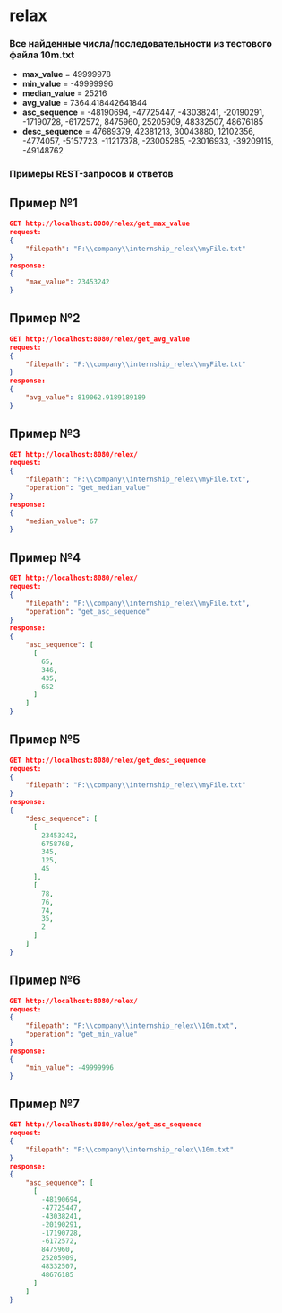 # relax

### Все найденные числа/последовательности из тестового файла 10m.txt

+ **max_value** = 49999978
+ **min_value** = -49999996
+ **median_value** = 25216
+ **avg_value** = 7364.418442641844
+ **asc_sequence** = -48190694, -47725447, -43038241, -20190291, -17190728, -6172572, 8475960, 25205909, 48332507, 48676185
+ **desc_sequence** = 47689379, 42381213, 30043880, 12102356, -4774057, -5157723, -11217378, -23005285, -23016933, -39209115, -49148762

### Примеры REST-запросов и ответов

## Пример №1
```json
GET http://localhost:8080/relex/get_max_value
request:
{
    "filepath": "F:\\company\\internship_relex\\myFile.txt"
}
response:
{
    "max_value": 23453242
}
```

## Пример №2
```json
GET http://localhost:8080/relex/get_avg_value
request:
{
    "filepath": "F:\\company\\internship_relex\\myFile.txt"
}
response:
{
    "avg_value": 819062.9189189189
}
```

## Пример №3
```json
GET http://localhost:8080/relex/
request:
{
    "filepath": "F:\\company\\internship_relex\\myFile.txt",
    "operation": "get_median_value"
}
response:
{
    "median_value": 67
}
```

## Пример №4
```json
GET http://localhost:8080/relex/
request:
{
    "filepath": "F:\\company\\internship_relex\\myFile.txt",
    "operation": "get_asc_sequence"
}
response:
{
    "asc_sequence": [
      [
        65,
        346,
        435,
        652
      ]
    ]
}
```


## Пример №5
```json
GET http://localhost:8080/relex/get_desc_sequence
request:
{
    "filepath": "F:\\company\\internship_relex\\myFile.txt"
}
response:
{
    "desc_sequence": [
      [
        23453242,
        6758768,
        345,
        125,
        45
      ],
      [
        78,
        76,
        74,
        35,
        2
      ]
    ]
}
```

## Пример №6
```json
GET http://localhost:8080/relex/
request:
{
    "filepath": "F:\\company\\internship_relex\\10m.txt",
    "operation": "get_min_value"
}
response:
{
    "min_value": -49999996
}
```

## Пример №7
```json
GET http://localhost:8080/relex/get_asc_sequence
request:
{
    "filepath": "F:\\company\\internship_relex\\10m.txt"
}
response:
{
    "asc_sequence": [
      [
        -48190694,
        -47725447,
        -43038241,
        -20190291,
        -17190728,
        -6172572,
        8475960,
        25205909,
        48332507,
        48676185
      ]
    ]
}
```

